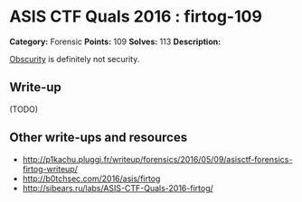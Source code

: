 # ASIS CTF Quals 2016 : firtog-109

**Category:** Forensic
**Points:** 109
**Solves:** 113
**Description:**

[Obscurity](https://github.com/ctfs/write-ups-2016/tree/master/asis-ctf-quals-2016/forensics/firtog-109/firtog) is definitely not security.

## Write-up

(TODO)

## Other write-ups and resources

* http://p1kachu.pluggi.fr/writeup/forensics/2016/05/09/asisctf-forensics-firtog-writeup/
* http://b0tchsec.com/2016/asis/firtog
* http://sibears.ru/labs/ASIS-CTF-Quals-2016-firtog/
